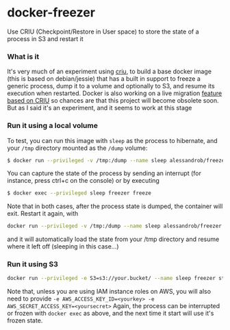 # docker-freezer
Use CRIU (Checkpoint/Restore in User space) to store the state of a process in S3 and restart it

### What is it 
It's very much of an experiment using [criu](https://criu.org/), to build a base docker image (this is based on debian/jessie) 
that has a built in support to freeze a generic process, dump it to a volume and optionally to S3, and resume its execution 
when restarted.
Docker is also working on a live migration [feature based on CRIU](https://github.com/docker/docker/blob/master/experimental/checkpoint-restore.md) so chances 
are that this project will become obsolete soon. But as I said it's an experiment, and it seems to work at this stage

### Run it using a local volume

To test, you can run this image with `sleep` as the process to hibernate, and your `/tmp` directory mounted as the `/dump` volume:

```bash
$ docker run --privileged -v /tmp:/dump --name sleep alessandrob/freezer start sleep 100
```
You can capture the state of the process by sending an interrupt (for instance, press ctrl+c on the console) or by executing
```bash
$ docker exec --privileged sleep freezer freeze
```
Note that in both cases, after the process state is dumped, the container will exit.
Restart it again, with 
```bash
docker run --privileged -v /tmp:/dump --name sleep alessandrob/freezer start
``` 
and it will automatically load the state from your /tmp directory and resume where it left off (sleeping in this case...)

### Run it using S3

```bash
docker run --privileged -e S3=s3://your.bucket/ --name sleep freezer start sleep 100
```
Note that, unless you are using IAM instance roles on AWS, you will also need to provide `-e AWS_ACCESS_KEY_ID=<yourkey> -e AWS_SECRET_ACCESS_KEY=<yoursecret>`
Again, the process can be interrupted or frozen with `docker exec` as above, and the next time it start will use it's frozen state.

 